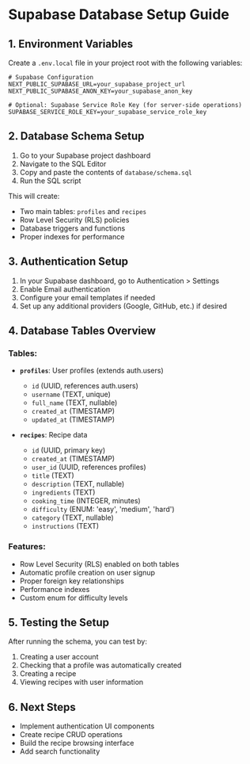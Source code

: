 # Supabase Database Setup Guide

## 1. Environment Variables

Create a `.env.local` file in your project root with the following variables:

```env
# Supabase Configuration
NEXT_PUBLIC_SUPABASE_URL=your_supabase_project_url
NEXT_PUBLIC_SUPABASE_ANON_KEY=your_supabase_anon_key

# Optional: Supabase Service Role Key (for server-side operations)
SUPABASE_SERVICE_ROLE_KEY=your_supabase_service_role_key
```

## 2. Database Schema Setup

1. Go to your Supabase project dashboard
2. Navigate to the SQL Editor
3. Copy and paste the contents of `database/schema.sql`
4. Run the SQL script

This will create:
- Two main tables: `profiles` and `recipes`
- Row Level Security (RLS) policies
- Database triggers and functions
- Proper indexes for performance

## 3. Authentication Setup

1. In your Supabase dashboard, go to Authentication > Settings
2. Enable Email authentication
3. Configure your email templates if needed
4. Set up any additional providers (Google, GitHub, etc.) if desired

## 4. Database Tables Overview

### Tables:
- **`profiles`**: User profiles (extends auth.users)
  - `id` (UUID, references auth.users)
  - `username` (TEXT, unique)
  - `full_name` (TEXT, nullable)
  - `created_at` (TIMESTAMP)
  - `updated_at` (TIMESTAMP)

- **`recipes`**: Recipe data
  - `id` (UUID, primary key)
  - `created_at` (TIMESTAMP)
  - `user_id` (UUID, references profiles)
  - `title` (TEXT)
  - `description` (TEXT, nullable)
  - `ingredients` (TEXT)
  - `cooking_time` (INTEGER, minutes)
  - `difficulty` (ENUM: 'easy', 'medium', 'hard')
  - `category` (TEXT, nullable)
  - `instructions` (TEXT)

### Features:
- Row Level Security (RLS) enabled on both tables
- Automatic profile creation on user signup
- Proper foreign key relationships
- Performance indexes
- Custom enum for difficulty levels

## 5. Testing the Setup

After running the schema, you can test by:

1. Creating a user account
2. Checking that a profile was automatically created
3. Creating a recipe
4. Viewing recipes with user information

## 6. Next Steps

- Implement authentication UI components
- Create recipe CRUD operations
- Build the recipe browsing interface
- Add search functionality
